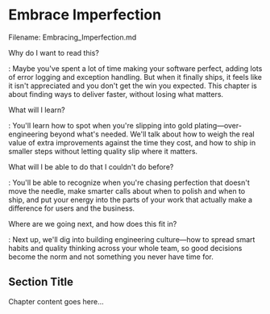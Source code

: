 # Embrace Imperfection

Filename: Embracing_Imperfection.md

<!-- begin chapter id="chp.imperfection" -->

<!-- begin storymap -->
Why do I want to read this?

: Maybe you've spent a lot of time making your software perfect, adding lots of error logging and exception handling. But when it finally ships, it feels like it isn't appreciated and you don't get the win you expected. This chapter is about finding ways to deliver faster, without losing what matters.

What will I learn?

: You'll learn how to spot when you're slipping into gold plating—over-engineering beyond what's needed. We'll talk about how to weigh the real value of extra improvements against the time they cost, and how to ship in smaller steps without letting quality slip where it matters.

What will I be able to do that I couldn't do before?

: You'll be able to recognize when you're chasing perfection that doesn't move the needle, make smarter calls about when to polish and when to ship, and put your energy into the parts of your work that actually make a difference for users and the business.

Where are we going next, and how does this fit in?

: Next up, we'll dig into building engineering culture—how to spread smart habits and quality thinking across your whole team, so good decisions become the norm and not something you never have time for.
<!-- end storymap -->

## Section Title

Chapter content goes here...

<!-- end chapter -->